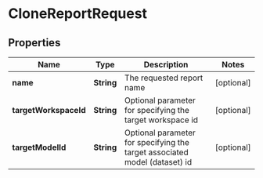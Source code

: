 
# CloneReportRequest

## Properties
Name | Type | Description | Notes
------------ | ------------- | ------------- | -------------
**name** | **String** | The requested report name |  [optional]
**targetWorkspaceId** | **String** | Optional parameter for specifying the target workspace id |  [optional]
**targetModelId** | **String** | Optional parameter for specifying the target associated model (dataset) id |  [optional]



